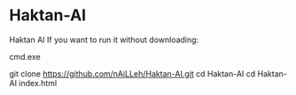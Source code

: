 # Haktan-AI
Haktan AI
If you want to run it without downloading:

cmd.exe

git clone https://github.com/nAiLLeh/Haktan-AI.git
cd Haktan-AI
cd Haktan-AI
index.html

